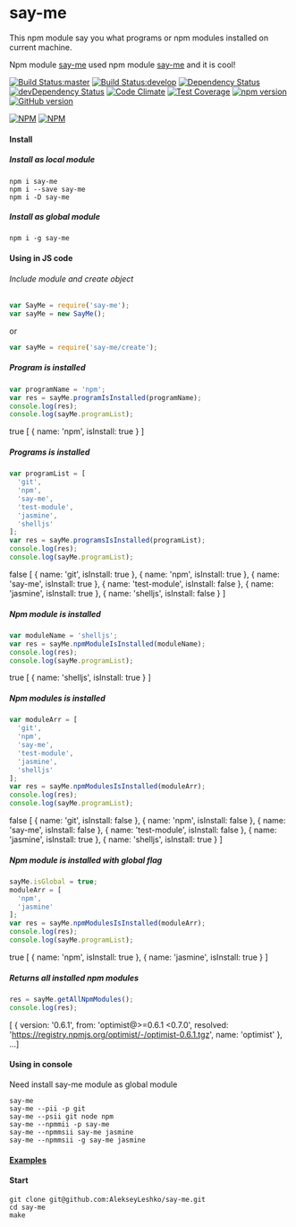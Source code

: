 say-me
======
This npm module say you what programs or npm modules installed on current machine.

Npm module [say-me](https://github.com/AlekseyLeshko/say-me) used npm module [say-me](https://github.com/AlekseyLeshko/say-me) and it is cool!

[![Build Status:master](https://travis-ci.org/AlekseyLeshko/say-me.svg?branch=master)](https://travis-ci.org/AlekseyLeshko/say-me)
[![Build Status:develop](https://travis-ci.org/AlekseyLeshko/say-me.svg?branch=develop)](https://travis-ci.org/AlekseyLeshko/say-me)
[![Dependency Status](https://david-dm.org/AlekseyLeshko/say-me.svg?theme=shields.io)](https://david-dm.org/AlekseyLeshko/say-me)
[![devDependency Status](https://david-dm.org/AlekseyLeshko/say-me/dev-status.svg?theme=shields.io)](https://david-dm.org/AlekseyLeshko/say-me#info=devDependencies)
[![Code Climate](https://codeclimate.com/github/AlekseyLeshko/say-me/badges/gpa.svg)](https://codeclimate.com/github/AlekseyLeshko/say-me)
[![Test Coverage](https://codeclimate.com/github/AlekseyLeshko/say-me/badges/coverage.svg)](https://codeclimate.com/github/AlekseyLeshko/say-me)
[![npm version](https://badge.fury.io/js/say-me.svg)](http://badge.fury.io/js/say-me)
[![GitHub version](https://badge.fury.io/gh/AlekseyLeshko%2Fsay-me.svg)](http://badge.fury.io/gh/AlekseyLeshko%2Fsay-me)

[![NPM](https://nodei.co/npm/say-me.png?downloads=true&downloadRank=true&stars=true)](https://nodei.co/npm/say-me/)
[![NPM](https://nodei.co/npm-dl/say-me.png?months=1&height=1)](https://nodei.co/npm-dl/say-me/)

#### Install
##### Install as local module
```
npm i say-me
npm i --save say-me
npm i -D say-me
```

##### Install as global module
```
npm i -g say-me
```

#### Using in JS code
###### Include module and create object
```javascript
var SayMe = require('say-me');
var sayMe = new SayMe();
```
or
```javascript
var sayMe = require('say-me/create');
```

##### Program is installed
```javascript
var programName = 'npm';
var res = sayMe.programIsInstalled(programName);
console.log(res);
console.log(sayMe.programList);
```

>
true
[ { name: 'npm', isInstall: true } ]

##### Programs is installed
```javascript
var programList = [
  'git',
  'npm',
  'say-me',
  'test-module',
  'jasmine',
  'shelljs'
];
var res = sayMe.programsIsInstalled(programList);
console.log(res);
console.log(sayMe.programList);
```

>
false
[ { name: 'git', isInstall: true },
  { name: 'npm', isInstall: true },
  { name: 'say-me', isInstall: true },
  { name: 'test-module', isInstall: false },
  { name: 'jasmine', isInstall: true },
  { name: 'shelljs', isInstall: false } ]

##### Npm module is installed
```javascript
var moduleName = 'shelljs';
var res = sayMe.npmModuleIsInstalled(moduleName);
console.log(res);
console.log(sayMe.programList);
```

>
true
[ { name: 'shelljs', isInstall: true } ]

##### Npm modules is installed
```javascript
var moduleArr = [
  'git',
  'npm',
  'say-me',
  'test-module',
  'jasmine',
  'shelljs'
];
var res = sayMe.npmModulesIsInstalled(moduleArr);
console.log(res);
console.log(sayMe.programList);
```

>
false
[ { name: 'git', isInstall: false },
  { name: 'npm', isInstall: false },
  { name: 'say-me', isInstall: false },
  { name: 'test-module', isInstall: false },
  { name: 'jasmine', isInstall: true },
  { name: 'shelljs', isInstall: true } ]

##### Npm module is installed with global flag
```javascript
sayMe.isGlobal = true;
moduleArr = [
  'npm',
  'jasmine'
];
var res = sayMe.npmModulesIsInstalled(moduleArr);
console.log(res);
console.log(sayMe.programList);
```

>
true
[ { name: 'npm', isInstall: true },
  { name: 'jasmine', isInstall: true } ]

##### Returns all installed npm modules
```javascript
res = sayMe.getAllNpmModules();
console.log(res);
```

>
[ { version: '0.6.1', from: 'optimist@>=0.6.1 <0.7.0', resolved: 'https://registry.npmjs.org/optimist/-/optimist-0.6.1.tgz', name: 'optimist' }, ...]

#### Using in console
Need install say-me module as global module
```
say-me
say-me --pii -p git
say-me --psii git node npm
say-me --npmmii -p say-me
say-me --npmmsii say-me jasmine
say-me --npmmsii -g say-me jasmine
```

#### [Examples](https://github.com/AlekseyLeshko/say-me/tree/master/example)

#### Start
```
git clone git@github.com:AlekseyLeshko/say-me.git
cd say-me
make
```

